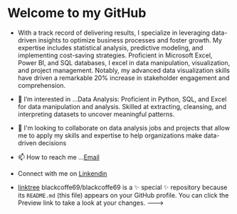 # Welcome to my GitHub
- With a track record of delivering results, I specialize in leveraging data-driven insights to optimize business processes and foster growth. My expertise includes statistical analysis, predictive modeling, and implementing cost-saving strategies. Proficient in Microsoft Excel, Power BI, and SQL databases, I excel in data manipulation, visualization, and project management. Notably, my advanced data visualization skills have driven a remarkable 20% increase in stakeholder engagement and comprehension.
- 👀 I’m interested in ...Data Analysis: Proficient in Python, SQL, and Excel for data manipulation and analysis. Skilled at extracting, cleansing, and interpreting datasets to uncover meaningful patterns.
- 💞️ I'm looking to collaborate on data analysis jobs and projects that allow me to apply my skills and expertise to help organizations make data-driven decisions
- 📫 How to reach me ...[Email](biodunb2k@gmail.com)
- Connect with me on [Linkendin](https://www.linkedin.com/in/abiodun-morakinyo-3ab46b27a/)

- [linktree](https://linktr.ee/abiodunmorakinyo)
blackcoffe69/blackcoffe69 is a ✨ special ✨ repository because its `README.md` (this file) appears on your GitHub profile.
You can click the Preview link to take a look at your changes.
--->
